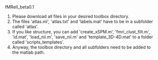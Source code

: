 fMRelI_beta0.1

1. Please download all files in your desired toolbox directory. 
2. The files 'atlas.nii', 'atlas.txt' and 'labels.mat' have to be in a subfolder called 'atlas'. 
3. If you like structure, you can add 'create_xSPM.m', 'fmri_clust_filt.m', 'id.mat', 'load_nii.m', 'save_nii.m' and 'template_3D-4D.mat' to a folder called 'scripts_templates'. 
4. Anyway, the toolbox directory and all subfolders need to be added to the matlab path. 
